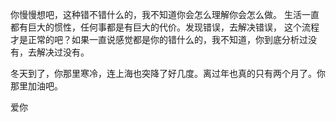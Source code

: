 你慢慢想吧，这种错不错什么的，我不知道你会怎么理解你会怎么做。
生活一直都有巨大的惯性，任何事都是有巨大的代价。发现错误，去解决错误， 这个流程才是正常的吧？如果一直说感觉都是你的错什么的，我不知道，你到底分析过没有，去解决过没有。

冬天到了，你那里寒冷，连上海也突降了好几度。离过年也真的只有两个月了。你那里加油吧。

爱你
